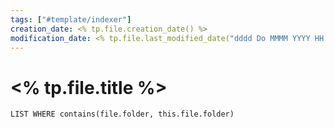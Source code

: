 ```yaml
---
tags: ["#template/indexer"]
creation_date: <% tp.file.creation_date() %>
modification_date: <% tp.file.last_modified_date("dddd Do MMMM YYYY HH:mm:ss") %>
---
```


# <% tp.file.title %>
```dataview 
LIST WHERE contains(file.folder, this.file.folder)
```
